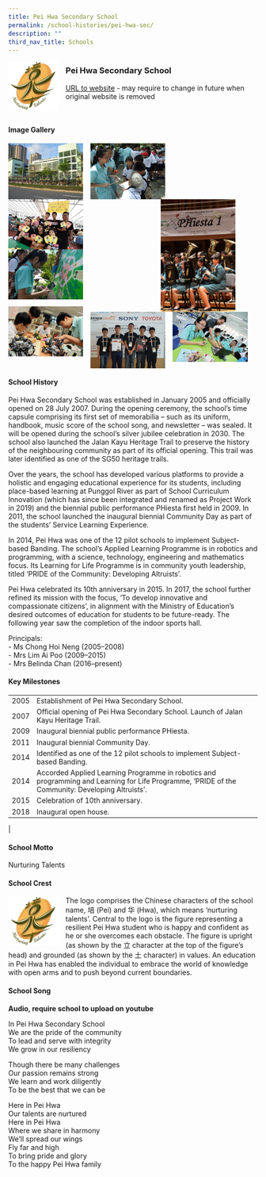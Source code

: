 ```yaml
---
title: Pei Hwa Secondary School
permalink: /school-histories/pei-hwa-sec/
description: ""
third_nav_title: Schools
---
```

<img src="/images/peihwasec1.jpg" style="width:20%;margin-right:15px;" align = "left">

### **Pei Hwa Secondary School**
[URL to website](https://peihwasec.moe.edu.sg/) - may require to change in future when original website is removed

<br clear="left">

#### **Image Gallery**

<p><a href="https://staging.d1yxymztqoj7qn.amplifyapp.com/images/peihwasec2.jpg">  
<img src="/images/peihwasec2.jpg" style="width:30%;margin-right:15px;" align = "left">
</a></p>

<p><a href="https://staging.d1yxymztqoj7qn.amplifyapp.com/images/peihwasec3.jpg">  
<img src="/images/peihwasec3.jpg" style="width:30%;margin-right:15px;" align = "left">
</a></p>

<p><a href="https://staging.d1yxymztqoj7qn.amplifyapp.com/images/peihwasec4.jpg">  
<img src="/images/peihwasec4.jpg" style="width:30%;margin-right:45px;" align = "right">
</a></p>

<p><a href="https://staging.d1yxymztqoj7qn.amplifyapp.com/images/peihwasec5.jpg">  
<img src="/images/peihwasec5.jpg" style="width:30%;margin-right:15px;" align = "left">
</a></p>

<p><a href="https://staging.d1yxymztqoj7qn.amplifyapp.com/images/peihwasec6.jpg">  
<img src="/images/peihwasec6.jpg" style="width:30%;margin-right:15px;" align = "left">
</a></p>

<br clear="left">

<p><a href="https://staging.d1yxymztqoj7qn.amplifyapp.com/images/peihwasec7.jpg">  
<img src="/images/peihwasec7.jpg" style="width:30%;margin-right:15px;" align = "left">
</a></p>

<p><a href="https://staging.d1yxymztqoj7qn.amplifyapp.com/images/peihwasec8.jpg">  
<img src="/images/peihwasec8.jpg" style="width:30%;margin-right:15px;" align = "left">
</a></p>

<p><a href="https://staging.d1yxymztqoj7qn.amplifyapp.com/images/peihwasec9.jpg">  
<img src="/images/peihwasec9.jpg" style="width:30%;margin-right:15px;" align = "left">
</a></p>

<br clear="left">

#### **School History**
Pei Hwa Secondary School was established in January 2005 and officially opened on 28 July 2007. During the opening ceremony, the school’s time capsule comprising its first set of memorabilia – such as its uniform, handbook, music score of the school song, and newsletter – was sealed. It will be opened during the school’s silver jubilee celebration in 2030. The school also launched the Jalan Kayu Heritage Trail to preserve the history of the neighbouring community as part of its official opening. This trail was later identified as one of the SG50 heritage trails.

Over the years, the school has developed various platforms to provide a holistic and engaging educational experience for its students, including place-based learning at Punggol River as part of School Curriculum Innovation (which has since been integrated and renamed as Project Work in 2019) and the biennial public performance PHiesta first held in 2009. In 2011, the school launched the inaugural biennial Community Day as part of the students’ Service Learning Experience.

In 2014, Pei Hwa was one of the 12 pilot schools to implement Subject-based Banding. The school’s Applied Learning Programme is in robotics and programming, with a science, technology, engineering and mathematics focus. Its Learning for Life Programme is in community youth leadership, titled ‘PRIDE of the Community: Developing Altruists’.

Pei Hwa celebrated its 10th anniversary in 2015. In 2017, the school further refined its mission with the focus, ‘To develop innovative and compassionate citizens’, in alignment with the Ministry of Education’s desired outcomes of education for students to be future-ready. The following year saw the completion of the indoor sports hall.

Principals:<br>
\- Ms Chong Hoi Neng (2005–2008) <br>
\- Mrs Lim Ai Poo (2009–2015)<br>
\- Mrs Belinda Chan (2016–present)

#### **Key Milestones**

|  |  |
|:---:|---|
| 2005 | Establishment of Pei Hwa Secondary School. |
| 2007 | Official opening of Pei Hwa Secondary School. Launch of Jalan Kayu Heritage Trail. |
| 2009 | Inaugural biennial public performance PHiesta. |
| 2011 | Inaugural biennial Community Day. |
| 2014 | Identified as one of the 12 pilot schools to implement Subject-based Banding. |
| 2014 | Accorded Applied Learning Programme in robotics and programming and Learning for Life Programme, ‘PRIDE of the Community: Developing Altruists’. |
| 2015 | Celebration of 10th anniversary. |
| 2018 | Inaugural open house. |
|

#### **School Motto**
Nurturing Talents

#### **School Crest**
<img src="/images/peihwasec1.jpg" style="width:20%;margin-right:15px;" align = "left">

The logo comprises the Chinese characters of the school name, 培 (Pei) and 华 (Hwa), which means ‘nurturing talents’. Central to the logo is the figure representing a resilient Pei Hwa student who is happy and confident as he or she overcomes each obstacle. The figure is upright (as shown by the 立 character at the top of the figure’s head) and grounded (as shown by the 土 character) in values. An education in Pei Hwa has enabled the individual to embrace the world of knowledge with open arms and to push beyond current boundaries.

#### **School Song**
**Audio, require school to upload on youtube**

In Pei Hwa Secondary School<br>
We are the pride of the community<br>
To lead and serve with integrity<br>
We grow in our resiliency

Though there be many challenges<br>
Our passion remains strong<br>
We learn and work diligently<br>
To be the best that we can be

Here in Pei Hwa<br>
Our talents are nurtured<br>
Here in Pei Hwa<br>
Where we share in harmony<br>
We’ll spread our wings<br>
Fly far and high<br>
To bring pride and glory<br>
To the happy Pei Hwa family